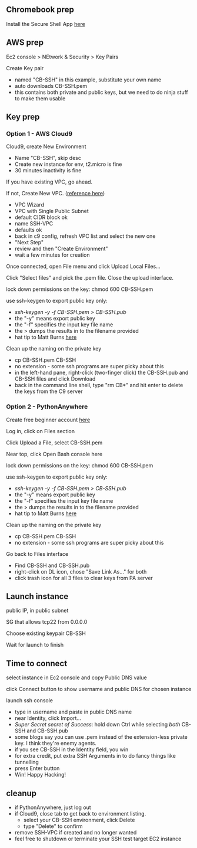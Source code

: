 ## Chromebook prep

Install the Secure Shell App [here](https://chrome.google.com/webstore/detail/secure-shell-app/pnhechapfaindjhompbnflcldabbghjo)


## AWS prep

Ec2 console > NEtwork & Security > Key Pairs

Create Key pair
  - named "CB-SSH" in this example, substitute your own name
  - auto downloads CB-SSH.pem
  - this contains both private and public keys, but we need to do ninja stuff to make them usable

## Key prep

### Option 1 - AWS Cloud9

Cloud9, create New Environment

- Name "CB-SSH", skip desc
- Create new instance for env, t2.micro is fine
- 30 minutes inactivity is fine

If you have existing VPC, go ahead.

If not, Create New VPC.  ([reference here](https://docs.aws.amazon.com/cloud9/latest/user-guide/vpc-settings.html#vpc-settings-create-vpc))
- VPC Wizard
- VPC with Single Public Subnet
- default CIDR block ok
- name SSH-VPC
- defaults ok
- back in c9 config, refresh VPC list and select the new one
- "Next Step"
- review and then "Create Environment"
- wait a few minutes for creation

Once connected, open File menu and click Upload Local Files...

Click "Select files" and pick the .pem file. Close the upload interface.

lock down permissions on the key:  chmod 600 CB-SSH.pem

use ssh-keygen to export public key only:
- *ssh-keygen -y -f CB-SSH.pem > CB-SSH.pub*
- the "-y" means export public key
- the "-f" specifies the input key file name
- the > dumps the results in to the filename provided
- hat tip to Matt Burns [here](http://www.mattburns.co.uk/blog/2012/11/15/connecting-to-ec2-from-chromes-secure-shell-using-only-a-pem-file/)

Clean up the naming on the private key
- cp CB-SSH.pem CB-SSH
- no extension - some ssh programs are super picky about this
- in the left-hand pane, right-click (two-finger click) the CB-SSH.pub and CB-SSH files and click Download
- back in the command line shell, type "rm CB*" and hit enter to delete the keys from the C9 server


### Option 2 - PythonAnywhere

Create free beginner account [here](https://www.pythonanywhere.com/registration/register/beginner/)

Log in, click on Files section

Click Upload a File, select CB-SSH.pem

Near top, click Open Bash console here

lock down permissions on the key:  chmod 600 CB-SSH.pem

use ssh-keygen to export public key only:
- *ssh-keygen -y -f CB-SSH.pem > CB-SSH.pub*
- the "-y" means export public key
- the "-f" specifies the input key file name
- the > dumps the results in to the filename provided
- hat tip to Matt Burns [here](http://www.mattburns.co.uk/blog/2012/11/15/connecting-to-ec2-from-chromes-secure-shell-using-only-a-pem-file/)

Clean up the naming on the private key
- cp CB-SSH.pem CB-SSH
- no extension - some ssh programs are super picky about this

Go back to Files interface
- Find CB-SSH and CB-SSH.pub
- right-click on DL icon, chose "Save Link As..." for both
- click trash icon for all 3 files to clear keys from PA server


## Launch instance
  
public IP, in public subnet
  
SG that allows tcp22 from 0.0.0.0
  
Choose existing keypair CB-SSH

Wait for launch to finish

## Time to connect

select instance in Ec2 console and copy Public DNS value

click Connect button to show username and public DNS for chosen instance

launch ssh console
- type in username and paste in public DNS name
- near Identity, click Import...
- *Super Secret secret of Success*: hold down Ctrl while selecting *both* CB-SSH and CB-SSH.pub
- some blogs say you can use .pem instead of the extension-less private key. I think they're enemy agents.
- if you see CB-SSH in the Identity field, you win
- for extra credit, put extra SSH Arguments in to do fancy things like tunnelling
- press Enter button
- Win!  Happy Hacking!


## cleanup

- if PythonAnywhere, just log out
- if Cloud9, close tab to get back to environment listing.
  - select your CB-SSH environment, click Delete
  - type "Delete" to confirm
- remove SSH-VPC if created and no longer wanted
- feel free to shutdown or terminate your SSH test target EC2 instance



